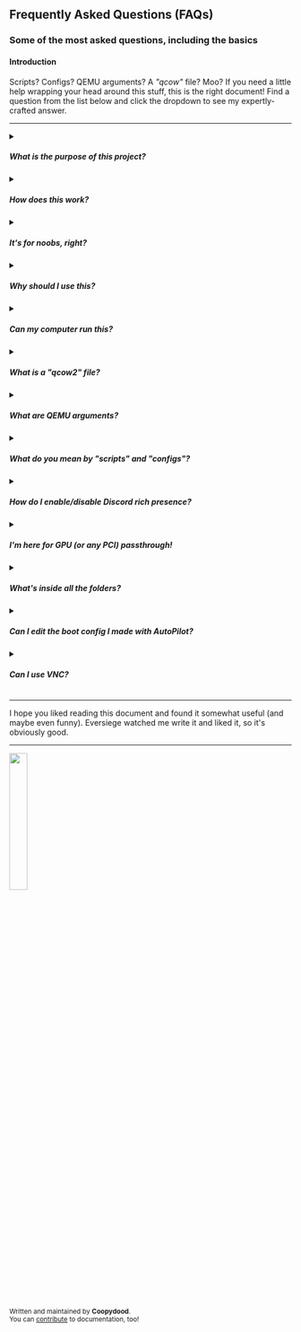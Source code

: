 ## Frequently Asked Questions (FAQs)
### Some of the most asked questions, including the basics

#### Introduction

Scripts? Configs? QEMU arguments? A *"qcow"* file? Moo? If you need a little help wrapping your head around this stuff, this is the right document! Find a question from the list below and click the dropdown to see my expertly-crafted answer.

***
<details><summary><h5>What is the purpose of this project?</h5></summary>

*ultimate-macOS-KVM* was created to try and ease the complications of creating a macOS virtual machine through KVM, including some of the more advanced tasks, like GPU passthrough.

</details>

<details><summary><h5>How does this work?</h5></summary>

Written in Python, this project uses various scripts to automate the creation and management of a macOS virtual machine, using QEMU and KVM. 

The scripts are run in terminal-space. Scripts included in the project intended on being used by the user present with terminal UIs (TUIs), creating a friendly approach to the command line. 

</details>

<details><summary><h5>It's for noobs, right?</h5></summary>

It can be, sure. But *ultimate-macOS-KVM* is designed for everyone. You may well be a noob, and that's okay, but you might also be a professional **nerd** who knows everything about everything. Either way, this project was made for you. 

While there is a focus on user-friendliness, there are plenty of advanced features and functionality present within the project. For example, did you know that the built in updater can upgrade and downgrade to *any version* of the project using command arguments? Neither did I!

Furthermore, it's as f*ck-up-proof as possible, with tools designed to help you recover from such misadventures without losing valuable files, such as a soft reset of the virtual NVRAM, which can be used to fix common bootloader issues. Or, for the hardcore misintellectual, you can even download and reset the *entire* project from *within* the project. Pure mental- *for* the pure mental.

</details>

<details><summary><h5>Why should I use this?</h5></summary>

Idk. But, if you're reading this you're clearly interested, so I'll try convince you. 

The main "selling point" of the project is probably **AutoPilot**, which is a massive script that can do the following:

- Guide the user through virtual hardware setup, including explanations
- Automatically changes the recommended defaults based on several factors, including the choices you make
- Load preset files for express setup, no options needed (in development)
- Plenty of granular options for advanced users
- Automatically downloads macOS for you, or you can supply your own image
- __Have a fully-functional KVM-powered macOS VM in under 5 minutes__
- Sleep deprive the developer of the project

Additionally, as mentioned in the last section (which I know you read), there's crisis-management built right in, for all those f*cky-wuckies you might have. The project includes a suite of restoration tools that help you attempt virtual machine boot recovery without losing your install and anything in it.

</details>

<details><summary><h5>Can my computer run this?</h5></summary>

Does it run Crysis? Yes? You're wrong. Anyway, the answer is *probably*. 

Any recent Linux kernel has KVM built right in, meaning you don't have to do any extra setup on that front. 

> [!IMPORTANT]
> You **must** be booting in UEFI mode, and **NOT** legacy BIOS mode. Secure Boot should also ideally be disabled.

CSM and ROM-BAR may need to be enabled / disabled based on your specific system. See the [gotchas page](https://github.com/Coopydood/ultimate-macOS-KVM/wiki/Gotchas) for more on this.

All you need to do is install the dependencies and have your hardware meet the requirements, both listed [here](https://github.com/Coopydood/ultimate-macOS-KVM#requirements). Then, just follow the small guide included [here](https://github.com/Coopydood/ultimate-macOS-KVM#getting-started). You can choose any Linux distro that you want, but individual installations of packages will likely differ between different distros (apt, pacman, rpm, etc.).

There are also a few automatic system checkers built in, included in the `./scripts/extras/` folder and can be run seperately from the project - or using the included submenu in v0.9.0 or later. These can check the following:

- Whether your system is ready for basic KVM
- If your system is set up for VFIO-PCI passthrough
- The compatibility of your installed GPUs with macOS
- IOMMU grouping
- VFIO-PCI kernel driver device bindings
- VFIO-PCI IDs of installed hardware

</details>

<details><summary><h5>What is a "qcow2" file?</h5></summary>

Moof! (Clarus reference, anyone?)

A ``.qcow2`` file is simply a virtual hard disk file used mainly by QEMU/KVM. 

The VMware equivalent would be a ``.vmdk`` file.

The VirtualBox equivalent would be a ``.vdi`` or ``.vdk`` file.

</details>

<details><summary><h5>What are QEMU arguments?</h5></summary>

WHY HAS MY DAD BEEN GONE SO LONG? WORKING WITH QEMU AGAIN?!
NO MICHAEL! HE JUST WENT TO GET THE MILK-

Oh, sorry, not that kind of QEMU argument!

The QEMU arguments are simply the list of variables passed on to the ``qemu-system-x86_64`` program, used to set up your virtual machine. 

The arguments themselves shouldn't be edited by the user, as they've been pre-programmed to work out-of-the-box.

They look similar to this:

```
args=(
-global ICH9-LPC.acpi-pci-hotplug-with-bridge-support=off
-enable-kvm -m "$ALLOCATED_RAM" -cpu "$CPU_MODEL",kvm=on,vendor=GenuineIntel,+invtsc,vmware-cpuid-freq=on,"$CPU_FEATURE_ARGS"
-machine q35
-usb -device usb-kbd -device usb-tablet #USB_DEV
-smp "$CPU_THREADS",cores="$CPU_CORES",sockets="$CPU_SOCKETS"
-device usb-ehci,id=ehci
-device qemu-xhci,id=xhci
-device pcie-root-port,bus=pcie.0,slot=1,x-speed=16,x-width=32
...
)
```

</details>

<details><summary><h5>What do you mean by "scripts" and "configs"?</h5></summary>

When the project mentions "scripts", it means either *the Python files used to run the program*, or *the user-generated shell scripts used to boot a virtual machine.*

When the project mentions "configs", it's typically referring to *files generated by AutoPilot*, in the form of shell scripts ending in ``.sh``. These were generated based on your specific configuration, hence the naming. 

</details>

<details><summary><h5>How do I enable/disable Discord rich presence?</h5></summary>

To show off your AutoPilot progress or virtual machine status on your Discord profile, you have to enable **Discord rich presence**.

> [!NOTE]
> You must have the ``pypresence`` dependency installed. This can be done via a system wide package, ``python-pypresence``, or by using ``pip install pypresence`` for external environments.

The project will detect whether or not this is installed when you run AutoPilot, and marks the generated script accordingly. If you create an AutoPilot script with the dependency installed, your generated script will automatically have Discord rich presence enabled, and you don't have to do anything.

If you install the dependency **after** generating a script - don't worry, it's still easy to enable. Simply open your generated boot script, and look at the ULTMOS variable block. Find the following line:

```sh
DISCORD_RPC=0
```

To enable rich presence, change ``0`` to ``1``, and vice versa to disable it.

If you don't want to show your status when running AutoPilot itself, you can manually run the AutoPilot script with a disable argument:

```sh
$ ./scripts/autopilot.py --disable-rpc
```

</details>

<details><summary><h5>I'm here for GPU (or any PCI) passthrough!</h5></summary>

Great! The project can assist you with this too.

There's a built-in tool called the **VFIO-PCI Passthrough Assistant**, which - similarly to *AutoPilot* - guides you through the process of configuring your devices for VFIO-PCI passthrough.

The full guide for this tool and passthrough in general can be found [here](https://github.com/Coopydood/ultimate-macOS-KVM/wiki/Passthrough).

</details>



<details><summary><h5>What's inside all the folders?</h5></summary>

Well, fun stuff, but there's some that you shouldn't touch unless you'd like to help improve the project. 

Everything in the ``resources`` folder should be left alone, as the project needs the stuff in here to function properly. Editing or misplacing these files will likely break the project. If you think this has happened by accident or through your reckless behaviour, you can use the built in restoration script to restore the project files back to their working state, without losing your data or having to re-clone the repository. Don't worry, your stupidity is safe with me.

The files in the aptly-named ``scripts`` folder are, well, the scripts themselves. Same principle as the `resources` folder - no touchy unless you know how to touchy.

Files in the ``boot`` folder are generated after running AutoPilot. They consist of the OpenCore boot image and its unpackaged files. You can't really edit these even if you wanted to, except from the OpenCore image, which **you should do** from within macOS. A guide on this can be found [here](https://github.com/Coopydood/ultimate-macOS-KVM/wiki/OpenCore).

The ``blobs`` folder contains nothing until AutoPilot is run. This is where AutoPilot stores your choices, instead of using variables. This way, if the process is interrupted for some reason, it can be resumed using the existing files. The contents of these files may also be dictated by an *AutoPilot preset* that you loaded. Do NOT delete the blobs in the ``user`` folder, as these are accessed by other areas of the project. The blobs in the ``stale`` folder are unused and are stored simply in case the user wants to back them up, but can be safely deleted at any time.

The ``roms`` folder contains one example GPU VBIOS (AMD Radeon RX 550 Sapphire Pulse), and any other you've used or dumped with the project. If you supply a ROM file in the VFIO-PCI passthrough assistant for example, it will be copied from its original location to this folder for use with QEMU. The original ROM file is not touched. If you use the built-in VBIOS dump tool, the output file is also placed in this folder automatically. You may need to patch a GPU's VBIOS, and this can be done to any ROM file in this folder directly if you wish. The files in this folder can be safely deleted as long as they are no longer used by a script you've made with AutoPilot. If you don't use passthrough, this folder isn't relevant to you.

The ``ovmf`` folder is also populated only after running AutoPilot. This folder holds the OVMF boot code file, and your customised OVMF variable file - holding information such as boot order, screen resolution, etc. The files in here have a tendancy to become unusable after heavy usage, but this can be easily resolved. However, do **NOT** remove or replace the files yourself. Use the built-in OVMF restore tool, which can be accessed from the main menu.

Oh, hi mum! I'm on the ``docs`` folder! Well, there's not much to this one as you've evidently already found it, but this folder contains several useful(?) documents surrounding both the project itself and other aspects of using KVM. If you find the way I write documents fills you with a burning hatrid-filled rage, you can delete these files if you want... But, I'll know. I'm like Santa- always watching.

And finally, the ``internal`` folder. If you see this, run. You shouldn't have it. Oh and by the way, I'll know if you do. ;)

</details>

<details><summary><h5>Can I edit the boot config I made with AutoPilot?</h5></summary>

Yes, you can. AutoPilot is designed to create a new boot script based on your preferences, but you may desire to change these over time without using AutoPilot again, and it has been designed to allow you to do so. 

The values that can be safely changed by the user are all placed at the top of the generated boot script, like this:

```sh
ALLOCATED_RAM="8G"
CPU_SOCKETS="1"
CPU_CORES="2"
CPU_THREADS="4"
CPU_MODEL="host"
CPU_FEATURE_ARGS="+ssse3,+sse4.2,+popcnt,+avx,+aes,+xsave,+xsaveopt,check"
```

As you can see, the values you would have chosen during AutoPilot are inserted into each argument as a string. You can edit the value inside the string (i.e. "8G"), but do **NOT** edit the variable itself (i.e. ALLOCATED_RAM=). In this example, if you wanted to change the virtual RAM from 8 GB to 16 GB, you'd change

```sh
ALLOCATED_RAM="8G"
``` 

to

```sh
ALLOCATED_RAM="16G"
```

and this would take effect in the VM's configuration the next time it is run.

Anything below the variables should not be changed, except the designated lines used to attach the macOS recovery image to the VM, or the lines used to enable VNC. You can remove these lines after you've installed macOS, which will stop "macOS Base System" from appearing in your boot menu. To do this, remove the following lines from your config file:

```sh
############## REMOVE THESE LINES AFTER MACOS INSTALLATION ###############
-drive id=BaseSystem,if=none,file="/home/aaaaaaa/sexytime/BaseSystem.dmg",format=raw
-device ide-hd,bus=sata.4,drive=BaseSystem
##########################################################################
```

> [!NOTE]
> You may prefer to comment-out the lines instead, in case you need to re-attach the base system image again later.

</details>

<details><summary><h5>Can I use VNC?</h5></summary>

If you would prefer to connect to the virtual display using VNC, you can do so! The virtual machine can open a virtual display as a VNC server, running on port ``5900`` of your local host. Uncomment the ``-vnc`` line (remove the # at the start) of your boot config file to enable this:

```sh
################ UNCOMMENT IF YOU WANT TO USE VNC MONITOR ################
-vnc 0.0.0.0:1,password=on -k en-us
##########################################################################
```

You can then connect to the virtual machine's display using a VNC client, at ``127.0.0.1:5900``, or even remotely using your local/external IP. If you want to connect from outside your network, please make sure you have all the necessary security and hardening before doing this. Basically; don't let me sneak in.

</details>

***
I hope you liked reading this document and found it somewhat useful (and maybe even funny). Eversiege watched me write it and liked it, so it's obviously good.

***

<img src="https://github.com/Coopydood/ultimate-macOS-KVM/assets/39441479/ef278407-a14f-4ae7-bc23-3f635687db65" width="25%"> 

<sub>Written and maintained by **Coopydood**. </sub>
<br><sub>You can [contribute](https://github.com/Coopydood/ultimate-macOS-KVM/new/dev/docs) to documentation, too!</sub>